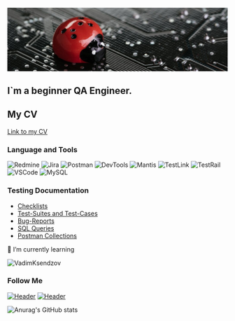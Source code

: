 [![Header](https://github.com/Oleksandr-Kryvenko/Oleksandr-Kryvenko/blob/main/assets/LadyBug.jpg)](https://www.linkedin.com/in/oleksandr-kryvenko/)

## I`m a beginner QA Engineer.

## My CV
[Link to my CV](https://drive.google.com/file/d/1txeR-U0p46IZ_6hZx7QilNBNWfg8oYFX/view?usp=sharing)

### Language and Tools
![Redmine](https://img.shields.io/badge/-Redmine-090909?style=for-the-badge&logo=Redmine)
![Jira](https://img.shields.io/badge/-Jira-090909?style=for-the-badge&logo=Jira)
![Postman](https://img.shields.io/badge/-Postman-090909?style=for-the-badge&logo=Postman)
![DevTools](https://img.shields.io/badge/-DevTools-090909?style=for-the-badge&logo=googlechrome&logoColor=2674f2)
![Mantis](https://img.shields.io/badge/-Mantis-090909?style=for-the-badge&logo=Mantis)
![TestLink](https://img.shields.io/badge/-TestLink-090909?style=for-the-badge&logo=Testlink)
![TestRail](https://img.shields.io/badge/-TestRail-090909?style=for-the-badge&logo=Testrail)
![VSCode](https://img.shields.io/badge/-VSCode-090909?style=for-the-badge&logo=VSCode)
![MySQL](https://img.shields.io/badge/MySQL-090909?style=for-the-badge&logo)

### Testing Documentation

- [Checklists](Link)
- [Test-Suites and Test-Cases](Link)
- [Bug-Reports](Link)
- [SQL Queries](Link)
- [Postman Collections](Link)

🌱 I’m currently learning

![VadimKsendzov](https://img.shields.io/badge/-Vadim`s_Ksendzov_QA_courses-090909?style=for-the-badge&logo=QA&logoColor=00618a)


### Follow Me
[![Header](https://img.shields.io/badge/Linkedin-090909?style=for-the-badge&logo=linkedin&logoColor=0073b1)](https://www.linkedin.com/in/oleksandr-kryvenko/)
[![Header](https://img.shields.io/badge/Telegram-090909?style=for-the-badge&logo=telegram&logoColor=31a5db)](https://t.me/Oleksandr_Kryvenko)

![Anurag's GitHub stats](https://github-readme-stats.vercel.app/api?username=Oleksandr-Kryvenko&show_icons=true&theme=radical)


